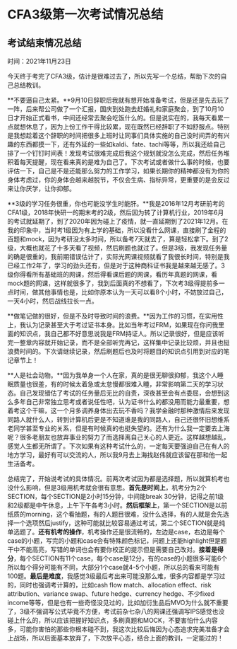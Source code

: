# CFA3级第一次考试情况总结

## 考试结束情况总结

时间：2021年11月23日

今天终于考完了CFA3级，估计是很难过去了，所以先写一个总结，帮助下次的自己总结教训。

**不要逼自己太紧。**9月10日辞职后我就有想开始准备考试，但是还是先去玩了一阵，后来帮公司做了一个汇报，国庆到处跑去赶婚礼和家庭聚会，到了10月10日才开始正式看书，中间还经常去聚会吃饭什么的。但是说实在的，我每天看累一点就想休息了，因为上份工作干得比较累，现在既然已经辞职了不如舒服点。特别是我想趁着这个辞职的时间把很多上班时让同事们具体实施的自己没时间弄的有兴趣的东西都摸一下，还有外延的一些如kaldi、fate、tachi等等，所以我还给自己排了一个钉钉时间表！发现考试很难完成后我这个规划就没怎么完成，然后任务堆积着每天提醒，现在看来真的是难为自己了。下次考试或者做什么事的时候，也要评估一下，自己是不是还能那么努力的工作学习，如果长期你的精神都没有为你的身体考虑过，你的身体会越来越脱节，不仅会生病、指标异常，更重要的是会反过来让你厌学，让你抑郁。

**3级的学习任务很重，你也可能没学生时能肝。**我是2016年12月考研前考的CFA1级，2018年快研一的期末考的2级，然后因为转了计算机行业，2019年6月的考试就延期了，到了2020年因为碰上了疫情，就一直延期到了2021年12月。在我的印象中，当时考1级因为有上学的基础，所以没看什么网课，直接刷了金程的百题和mock，因为考研没太多时间，所以备考7天就去了，算是轻松拿下。到了2级，大概也就花了十多天看了视频，然后刷题也就过了。但是3级，我发现任务量的确是很重的，我前期错误估计了，实际光网课视频就看了我很长时间，特别是我已经工作2年了，学习的劲头还有，但是对于这种商科证书我是越来越无感了。3级你得看所有基础班的网课，然后得看课后题的网课，看历年真题的网课，看mock题的网课，这样就很多了，我到后面真的不想看了，下次考3级得提前多一点时间，做其他事情也是，比如你原本认为一天可以看8个小时，不妨放过自己，一天4小时，然后战线拉长一点。

**做笔记做的很好，但是不及时导致时间的浪费。**因为工作的习惯，在实用性上，我认为记录甚至大于考过证书本身。比如当年考过FRM，如果现在你问我里面的知识点，我自己都不好意思说我是FRM持证人。所以记录很好，但是应该听完一整章内容就开始记录，而不是全部听完再记，这样集中记录比较烦，并且也挺浪费时间的。下次请继续记录，然后刷题后也及时将题目的知识点引用到对应的笔记章节上！

**人是社会动物。**因为我单身一个人在家，真的是很无聊很抑郁，我这个人睡眠质量也很差，有的时候太着急或太怠慢都很难入睡，非常影响第二天的学习状态。自己发现错估了考试的任务量后无比的自责，深夜甚至会有点委屈，会想到这么多年自己非常独立思考或者说任性吧，认为证书什么的都没用而能力最重要，想着考这个干嘛，这一个月多调养身体出去玩不香吗？我学金融时那种激情后来发现同路人就什么人，转到计算机后更是不知道谁是我的同路人，自己还很怀旧想维系老同学甚至专业的关系，但是有时候真的也挺失望的。还有为什么我一定要去上海呢？很多老朋友也放弃事业的努力了而选择离自己关心的人更近。这样越想越乱，感觉人生都无所谓了。下次如果有这种考试什么的，一定每天要强迫自己在有人的地方学习，最好有可以交流的人，所以我9月去上海找赵伟就应该留在那和他一起生活备考。

总结完了，开始说考试的具体情况。前两次考试因为都是选择题，所以就算机考也没什么影响，但是3级用机考就会很有意思。**首先是时间上**，机考分为2个SECTION，每个SECTION是2小时15分钟，中间能break 30分钟，记得之前1级和2级都是中午休息，上午下午各考3小时。**然后框架上**，第一个SECTION是以前纸质的morning，这个看抽题，有的人题目很难，没什么选择，有的人就是会先选择一个选项然后justify，这种可能就比较容易通过考试，第二个SECTION就是纯单选题了。**还有机考的操作**，机考操作还是很流畅的，左边是case，右边是每个case的小题，写完的小题和case会有特殊颜色标记，问题上还能highlight但是题干中不能高亮，写错的单词也会有要你校正的提示但是需要自己改对。**接着是得分**，每个SECTION有11个case，每个case是12分，有的case的小题很多可能6个所以每个得分可能有不同，大部分1个case就4-5个小题，所以总的看来可能有100题。**最后是难度**，我感觉3级最后考出来可能没那么难，很多内容都是学习过的，同时也强调考计算的，比如cash flow match、allocation effect、risk attribution、variance swap、future hedge、currency hedge、不少fixed income等等，但是也有一些奇怪没见过的，比如加衍生品后MVO为什么就不重要了，3级不强调写公式毕竟不方便，考试前杂七杂八的网课还强调写IPS感觉也没碰上什么的，所以应该把握好知识点，多刷真题和MOCK，不要害怕什么内容多，可能你害怕的那些你根本碰不到，我这次比较后悔因为心态追求完美准备才会上战场，所以后面基本放弃了，下次放平心态，结合上面的教训，一定能过的！

